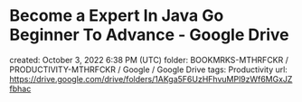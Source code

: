 # Become a Expert In Java Go Beginner To Advance - Google Drive

created: October 3, 2022 6:38 PM (UTC)
folder: BOOKMRKS-MTHRFCKR / PRODUCTIVITY-MTHRFCKR / Google / Google Drive
tags: Productivity
url: https://drive.google.com/drive/folders/1AKga5F6UzHFhvuMPl9zWf6MGxJZfbhac